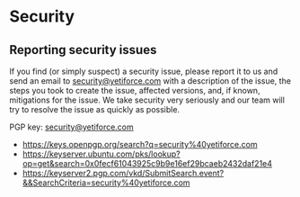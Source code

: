 # Security

## Reporting security issues

If you find (or simply suspect) a security issue, please report it to us and send an email to security@yetiforce.com with a description of the issue, the steps you took to create the issue, affected versions, and, if known, mitigations for the issue.
We take security very seriously and our team will try to resolve the issue as quickly as possible.

PGP key: security@yetiforce.com
- https://keys.openpgp.org/search?q=security%40yetiforce.com
- https://keyserver.ubuntu.com/pks/lookup?op=get&search=0x0fecf61043925c9b9e16ef29bcaeb2432daf21e4
- https://keyserver2.pgp.com/vkd/SubmitSearch.event?&&SearchCriteria=security%40yetiforce.com
